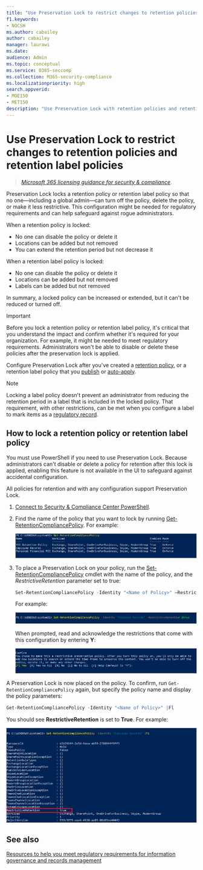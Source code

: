 ```yaml
---
title: "Use Preservation Lock to restrict changes to retention policies and retention label policies"
f1.keywords:
- NOCSH
ms.author: cabailey
author: cabailey
manager: laurawi
ms.date: 
audience: Admin
ms.topic: conceptual
ms.service: O365-seccomp
ms.collection: M365-security-compliance
ms.localizationpriority: high
search.appverid: 
- MOE150
- MET150
description: "Use Preservation Lock with retention policies and retention label policies to help you meet regulatory requirements and safeguard against rogue administrators."
---
```


# Use Preservation Lock to restrict changes to retention policies and retention label policies

>*[Microsoft 365 licensing guidance for security & compliance](/office365/servicedescriptions/microsoft-365-service-descriptions/microsoft-365-tenantlevel-services-licensing-guidance/microsoft-365-security-compliance-licensing-guidance).*

Preservation Lock locks a retention policy or retention label policy so that no one—including a global admin—can turn off the policy, delete the policy, or make it less restrictive. This configuration might be needed for regulatory requirements and can help safeguard against rogue administrators.

When a retention policy is locked:

- No one can disable the policy or delete it
- Locations can be added but not removed
- You can extend the retention period but not decrease it

When a retention label policy is locked:

- No one can disable the policy or delete it
- Locations can be added but not removed
- Labels can be added but not removed

In summary, a locked policy can be increased or extended, but it can't be reduced or turned off.

> [!IMPORTANT]
> Before you lock a retention policy or retention label policy, it's critical that you understand the impact and confirm whether it's required for your organization. For example, it might be needed to meet regulatory requirements. Administrators won't be able to disable or delete these policies after the preservation lock is applied.

Configure Preservation Lock after you've created a [retention policy](create-retention-policies.md), or a retention label policy that you [publish](create-apply-retention-labels.md) or [auto-apply](apply-retention-labels-automatically.md). 

> [!NOTE]
> Locking a label policy doesn't prevent an administrator from reducing the retention period in a label that is included in the locked policy. That requirement, with other restrictions, can be met when you configure a label to mark items as a [regulatory record](records-management.md#records).

## How to lock a retention policy or retention label policy

You must use PowerShell if you need to use Preservation Lock. Because administrators can't disable or delete a policy for retention after this lock is applied, enabling this feature is not available in the UI to safeguard against accidental configuration.

All policies for retention and with any configuration support Preservation Lock.

1. [Connect to Security & Compliance Center PowerShell](/powershell/exchange/connect-to-scc-powershell).

2. Find the name of the policy that you want to lock by running [Get-RetentionCompliancePolicy](/powershell/module/exchange/get-retentioncompliancepolicy). For example:
    
   ![List of retention policies in PowerShell.](../media/retention-policy-preservation-lock-get-retentioncompliancepolicy.PNG)

3. To place a Preservation Lock on your policy, run the [Set-RetentionCompliancePolicy](/powershell/module/exchange/set-retentioncompliancepolicy) cmdlet with the name of the policy, and the *RestrictiveRetention* parameter set to true:
    
    ```powershell
    Set-RetentionCompliancePolicy -Identity "<Name of Policy>" –RestrictiveRetention $true
    ```
    
    For example:
    
    ![RestrictiveRetention parameter in PowerShell.](../media/retention-policy-preservation-lock-restrictiveretention.PNG)
    
     When prompted, read and acknowledge the restrictions that come with this configuration by entering **Y**:
    
   ![Prompt to confirm that you want to lock a retention policy in PowerShell.](../media/retention-policy-preservation-lock-confirmation-prompt.PNG)

A Preservation Lock is now placed on the policy. To confirm, run `Get-RetentionCompliancePolicy` again, but specify the policy name and display the policy parameters:

```powershell
Get-RetentionCompliancePolicy -Identity "<Name of Policy>" |Fl
```

You should see **RestrictiveRetention** is set to **True**. For example:

![Locked policy with all parameters shown in PowerShell.](../media/retention-policy-preservation-lock-locked-policy.PNG)

## See also

[Resources to help you meet regulatory requirements for information governance and records management](retention-regulatory-requirements.md)
